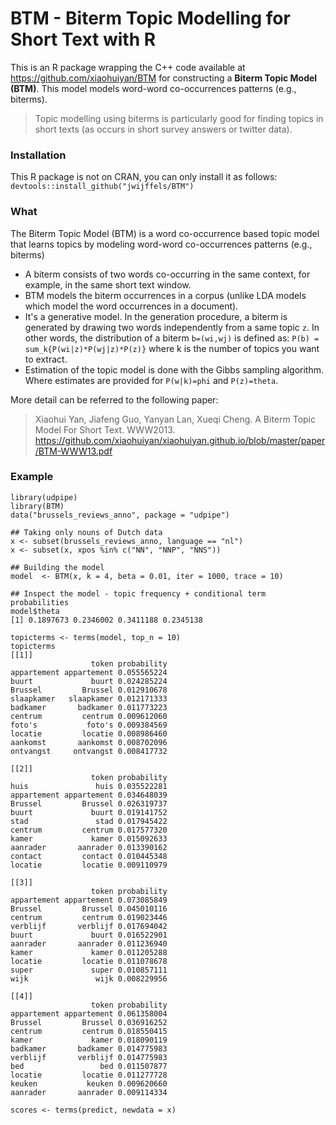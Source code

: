 # BTM - Biterm Topic Modelling for Short Text with R

This is an R package wrapping the C++ code available at https://github.com/xiaohuiyan/BTM for constructing a **Biterm Topic Model (BTM)**. This model models word-word co-occurrences patterns (e.g., biterms). 

> Topic modelling using biterms is particularly good for finding topics in short texts (as occurs in short survey answers or twitter data).

### Installation

This R package is not on CRAN, you can only install it as follows: `devtools::install_github("jwijffels/BTM")`

### What

The Biterm Topic Model (BTM) is a word co-occurrence based topic model that learns topics by modeling word-word co-occurrences patterns (e.g., biterms)

- A biterm consists of two words co-occurring in the same context, for example, in the same short text window. 
- BTM models the biterm occurrences in a corpus (unlike LDA models which model the word occurrences in a document). 
- It's a generative model. In the generation procedure, a biterm is generated by drawing two words independently from a same topic `z`. In other words, the distribution of a biterm `b=(wi,wj)` is defined as: `P(b) = sum_k{P(wi|z)*P(wj|z)*P(z)}` where k is the number of topics you want to extract.
- Estimation of the topic model is done with the Gibbs sampling algorithm. Where estimates are provided for `P(w|k)=phi` and `P(z)=theta`.

More detail can be referred to the following paper:

> Xiaohui Yan, Jiafeng Guo, Yanyan Lan, Xueqi Cheng. A Biterm Topic Model For Short Text. WWW2013.
> https://github.com/xiaohuiyan/xiaohuiyan.github.io/blob/master/paper/BTM-WWW13.pdf


### Example

```
library(udpipe)
library(BTM)
data("brussels_reviews_anno", package = "udpipe")

## Taking only nouns of Dutch data
x <- subset(brussels_reviews_anno, language == "nl")
x <- subset(x, xpos %in% c("NN", "NNP", "NNS"))

## Building the model
model  <- BTM(x, k = 4, beta = 0.01, iter = 1000, trace = 10)

## Inspect the model - topic frequency + conditional term probabilities
model$theta
[1] 0.1897673 0.2346002 0.3411188 0.2345138

topicterms <- terms(model, top_n = 10)
topicterms
[[1]]
                  token probability
appartement appartement 0.055565224
buurt             buurt 0.024285224
Brussel         Brussel 0.012910678
slaapkamer   slaapkamer 0.012171333
badkamer       badkamer 0.011773223
centrum         centrum 0.009612060
foto's           foto's 0.009384569
locatie         locatie 0.008986460
aankomst       aankomst 0.008702096
ontvangst     ontvangst 0.008417732

[[2]]
                  token probability
huis               huis 0.035522281
appartement appartement 0.034648039
Brussel         Brussel 0.026319737
buurt             buurt 0.019141752
stad               stad 0.017945422
centrum         centrum 0.017577320
kamer             kamer 0.015092633
aanrader       aanrader 0.013390162
contact         contact 0.010445348
locatie         locatie 0.009110979

[[3]]
                  token probability
appartement appartement 0.073085849
Brussel         Brussel 0.045010116
centrum         centrum 0.019023446
verblijf       verblijf 0.017694042
buurt             buurt 0.016522901
aanrader       aanrader 0.011236940
kamer             kamer 0.011205288
locatie         locatie 0.011078678
super             super 0.010857111
wijk               wijk 0.008229956

[[4]]
                  token probability
appartement appartement 0.061358004
Brussel         Brussel 0.036916252
centrum         centrum 0.018550415
kamer             kamer 0.018090119
badkamer       badkamer 0.014775983
verblijf       verblijf 0.014775983
bed                 bed 0.011507877
locatie         locatie 0.011277728
keuken           keuken 0.009620660
aanrader       aanrader 0.009114334

scores <- terms(predict, newdata = x)
```
